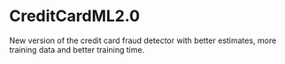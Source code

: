 # CreditCardML2.0
New version of the credit card fraud detector with better estimates, more training data and better training time.
